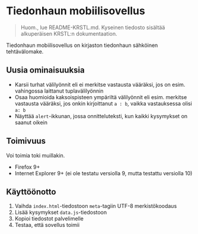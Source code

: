 # Tiedonhaun mobiilisovellus

> Huom., lue README-KRSTL.md. Kyseinen tiedosto sisältää alkuperäisen KRSTL:n dokumentaation.

Tiedonhaun mobiilisovellus on kirjaston tiedonhaun sähköinen tehtävälomake.

## Uusia ominaisuuksia

- Karsii turhat välilyönnit eli ei merkitse vastausta vääräksi, jos on esim. vahingossa laittanut tuplavälilyönnin
- Osaa huomioida kaksoispisteen ympäriltä välilyönnit eli esim. merkitse vastausta vääräksi, jos onkin kirjoittanut `a : b`, vaikka vastauksessa olisi `a: b`
- Näyttää `alert`-ikkunan, jossa onnitteluteksti, kun kaikki kysymykset on saanut oikein

## Toimivuus

Voi toimia toki muillakin.

- Firefox 9+
- Internet Explorer 9+ (ei ole testatu versiolla 9, mutta testattu versiolla 10)

## Käyttöönotto

1. Vaihda `index.html`-tiedostoon `meta`-tagiin UTF-8 merkistökoodaus
2. Lisää kysymykset `data.js`-tiedostoon
3. Kopioi tiedostot palvelimelle
4. Testaa, että sovellus toimii

